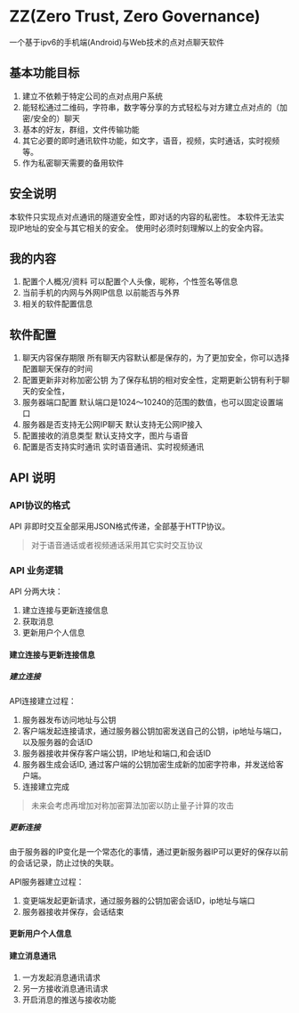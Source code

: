 # ZZ(Zero Trust, Zero Governance)

一个基于ipv6的手机端(Android)与Web技术的点对点聊天软件

## 基本功能目标

1. 建立不依赖于特定公司的点对点用户系统
2. 能轻松通过二维码，字符串，数字等分享的方式轻松与对方建立点对点的（加密/安全的）聊天
3. 基本的好友，群组，文件传输功能
4. 其它必要的即时通讯软件功能，如文字，语音，视频，实时通话，实时视频等。
5. 作为私密聊天需要的备用软件

## 安全说明

本软件只实现点对点通讯的隧道安全性，即对话的内容的私密性。
本软件无法实现IP地址的安全与其它相关的安全。
使用时必须时刻理解以上的安全内容。

## 我的内容

1. 配置个人概况/资料
   可以配置个人头像，昵称，个性签名等信息
2. 当前手机的内网与外网IP信息
以前能否与外界
3. 相关的软件配置信息


## 软件配置

1. 聊天内容保存期限
所有聊天内容默认都是保存的，为了更加安全，你可以选择配置聊天保存的时间
2. 配置更新非对称加密公钥
为了保存私钥的相对安全性，定期更新公钥有利于聊天的安全性，
3. 服务器端口配置
默认端口是1024～10240的范围的数值，也可以固定设置端口
4. 服务器是否支持无公网IP聊天
默认支持无公网IP接入
5. 配置接收的消息类型
默认支持文字，图片与语音
6. 配置是否支持实时通讯
实时语音通讯、实时视频通讯

## API 说明

### API协议的格式

API 非即时交互全部采用JSON格式传递，全部基于HTTP协议。

>对于语音通话或者视频通话采用其它实时交互协议


### API 业务逻辑

API 分两大块：

1. 建立连接与更新连接信息
2. 获取消息
3. 更新用户个人信息

#### 建立连接与更新连接信息

##### 建立连接

API连接建立过程：
1. 服务器发布访问地址与公钥
2. 客户端发起连接请求，通过服务器公钥加密发送自己的公钥，ip地址与端口，以及服务器的会话ID
3. 服务器接收并保存客户端公钥，IP地址和端口,和会话ID
4. 服务器生成会话ID, 通过客户端的公钥加密生成新的加密字符串，并发送给客户端。
5. 连接建立完成

> 未来会考虑再增加对称加密算法加密以防止量子计算的攻击


##### 更新连接

由于服务器的IP变化是一个常态化的事情，通过更新服务器IP可以更好的保存以前的会话记录，防止过快的失联。

API服务器建立过程：
1. 变更端发起更新请求，通过服务器的公钥加密会话ID，ip地址与端口
2. 服务器接收并保存，会话结束

#### 更新用户个人信息

#### 建立消息通讯

1. 一方发起消息通讯请求
2. 另一方接收消息通讯请求
3. 开启消息的推送与接收功能



